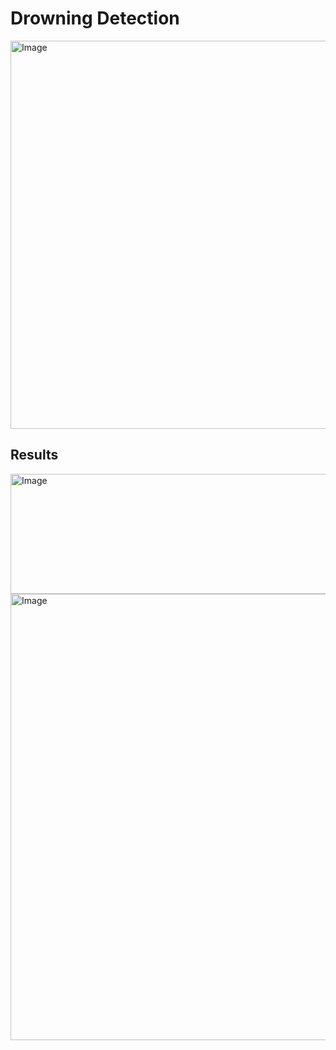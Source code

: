# Drowning Detection

<img width="1109" height="621" alt="Image" src="https://github.com/user-attachments/assets/3f8cc61f-c176-4018-a520-38d03c774a62" />


## Results
<img width="1107" height="192" alt="Image" src="https://github.com/user-attachments/assets/52744268-616b-4799-9933-dc5d41a23318" />

<img width="1101" height="714" alt="Image" src="https://github.com/user-attachments/assets/a3fc5e32-fa19-4041-8e0a-a1def72993ed" />
